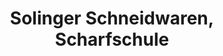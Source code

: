 ---
title: "Solinger Schneidwaren, Scharfschule"
url: /solingen/solinger-schneidwaren-scharfschule/
shop: Eisenwaren
---